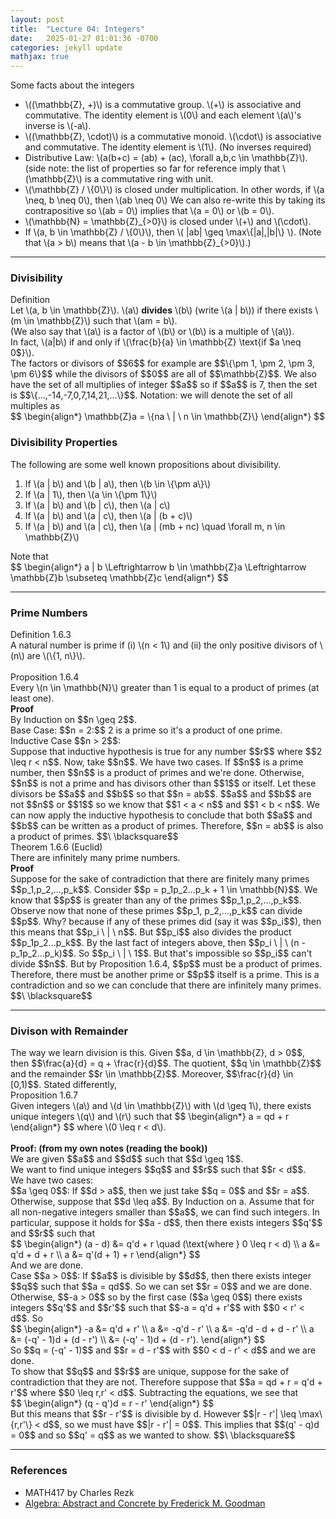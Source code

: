 ```yaml
---
layout: post
title:  "Lecture 04: Integers"
date:   2025-01-27 01:01:36 -0700
categories: jekyll update
mathjax: true
---
```

Some facts about the integers
<ul>
	<li>\((\mathbb{Z}, +)\) is a commutative group. \(+\) is associative and commutative. The identity element is \(0\) and each element \(a\)'s inverse is \(-a\).</li>
	<li>\((\mathbb{Z}, \cdot)\) is a commutative monoid. \(\cdot\) is associative and commutative. The identity element is \(1\). (No inverses required)</li>
	<li>Distributive Law: \(a(b+c) = (ab) + (ac), \forall a,b,c \in \mathbb{Z}\). (side note: the list of properties so far for reference imply that \(\mathbb{Z}\) is a commutative ring with unit.</li>
	<li>\(\mathbb{Z} / \{0\}\) is closed under multiplication. In other words, if \(a \neq, b \neq 0\), then \(ab \neq 0\) We can also re-write this by taking its contrapositive so \(ab = 0\) implies that \(a = 0\) or \(b = 0\).</li>
	<li>\(\mathbb{N} = \mathbb{Z}_{>0}\) is closed under \(+\) and \(\cdot\).</li>
	<li>If \(a, b \in \mathbb{Z} / \{0\}\), then \( |ab| \geq \max\{|a|,|b|\} \). (Note that \(a > b\) means that \(a - b \in \mathbb{Z}_{>0}\).)</li>
</ul>
<hr>

<!------------------------------------------------------------------------>
<h3>Divisibility</h3>
<div class="mintheaderdiv">
Definition
</div>
<div class="mintbodydiv">
Let \(a, b \in \mathbb{Z}\). \(a\) <b>divides</b> \(b\) (write \(a | b\)) if there exists \(m \in \mathbb{Z}\) such that \(am = b\).
<br>
(We also say that \(a\) is a factor of \(b\) or \(b\) is a multiple of \(a\)).
<br>
In fact, \(a|b\) if and only if \(\frac{b}{a} \in \mathbb{Z} \text{if $a \neq 0$}\).
</div>
The factors or divisors of $$6$$ for example are $$\{\pm 1, \pm 2, \pm 3, \pm 6\}$$ while the divisors of $$0$$ are all of $$\mathbb{Z}$$. We also have the set of all multiplies of integer $$a$$ so if $$a$$ is 7, then the set is $$\{...,-14,-7,0,7,14,21,...\}$$. Notation: we will denote the set of all multiples as
<div> 
$$
\begin{align*}
\mathbb{Z}a = \{na \ | \ n \in \mathbb{Z}\}
\end{align*}
$$
</div>
<!------------------------------------------------------------------------>
<h3>Divisibility Properties</h3>
The following are some well known propositions about divisibility.
<ol>
	<li>If \(a | b\) and \(b | a\), then \(b \in \{\pm a\}\)</li>
	<li>If \(a | 1\), then \(a \in \{\pm 1\}\)</li>
	<li>If \(a | b\) and \(b | c\), then \(a | c\)</li>
	<li>If \(a | b\) and \(a | c\), then \(a | (b + c)\)</li>
	<li>If \(a | b\) and \(a | c\), then \(a | (mb + nc) \quad \forall m, n \in \mathbb{Z}\)</li>
</ol>
Note that 
<div> 
$$
\begin{align*}
a | b \Leftrightarrow b \in \mathbb{Z}a \Leftrightarrow \mathbb{Z}b \subseteq \mathbb{Z}c
\end{align*}
$$
</div>
<hr>

<!------------------------------------------------------------------------>
<h3>Prime Numbers</h3>
<div class="mintheaderdiv">
Definition 1.6.3
</div>
<div class="mintbodydiv">
A natural number is prime if (i) \(n < 1\) and (ii) the only positive divisors of \(n\) are \(\{1, n\}\).
</div>
<br>
<!------------------------------------------------------------------------------->
<div class="peachheaderdiv">
Proposition 1.6.4
</div>
<div class="peachbodydiv">
Every \(n \in \mathbb{N}\) greater than 1 is equal to a product of primes (at least one).
</div>
<!------------------------------------------------------------------------------->
<b>Proof</b><br>
By Induction on $$n \geq 2$$. 
<br>
Base Case: $$n = 2:$$ 2 is a prime so it's a product of one prime.
<br>
Inductive Case $$n > 2$$: 
<br>
Suppose that inductive hypothesis is true for any number $$r$$ where $$2 \leq r < n$$. Now, take $$n$$. We have two cases. If $$n$$ is a prime number, then $$n$$ is a product of primes and we're done. Otherwise, $$n$$ is not a prime and has divisors other than $$1$$ or itself. Let these divisors be $$a$$ and $$b$$ so that $$n = ab$$. $$a$$ and $$b$$ are not $$n$$ or $$1$$ so we know that $$1 < a < n$$ and $$1 < b < n$$. We can now apply the inductive hypothesis to conclude that both $$a$$ and $$b$$ can be written as a product of primes. Therefore, $$n = ab$$ is also a product of primes. $$\ \blacksquare$$ 
<br>
<!------------------------------------------------------------------------------>
<div class="yellowheaderdiv">
Theorem 1.6.6 (Euclid)
</div>
<div class="yellowbodydiv">
There are infinitely many prime numbers.
</div>
<b>Proof</b>
<br>
Suppose for the sake of contradiction that there are finitely many primes $$p_1,p_2,...,p_k$$. Consider $$p = p_1p_2...p_k + 1 \in \mathbb{N}$$. We know that $$p$$ is greater than any of the primes $$p_1,p_2,...,p_k$$. Observe now that none of these primes $$p_1, p_2,...,p_k$$ can divide $$p$$. Why? because if any of these primes did (say it was $$p_i$$), then this means that $$p_i \ | \ n$$. But $$p_i$$ also divides the product $$p_1p_2...p_k$$. By the last fact of integers above, then $$p_i \ | \ (n - p_1p_2...p_k)$$. So $$p_i \ | \ 1$$. But that's impossible so $$p_i$$ can't divide $$n$$. But by Proposition 1.6.4, $$p$$ must be a product of primes. Therefore, there must be another prime or $$p$$ itself is a prime. This is a contradiction and so we can conclude that there are infinitely many primes. $$\ \blacksquare$$
<hr>

<!------------------------------------------------------------------------>
<h3>Divison with Remainder</h3>
The way we learn division is this. Given $$a, d \in \mathbb{Z}, d > 0$$, then $$\frac{a}{d} = q + \frac{r}{d}$$. The quotient, $$q \in \mathbb{Z}$$ and the remainder $$r \in \mathbb{Z}$$. Moreover, $$\frac{r}{d} \in [0,1)$$. Stated differently,
<br>
<div class="peachheaderdiv">
Proposition 1.6.7
</div>
<div class="peachbodydiv">
Given integers \(a\) and \(d \in \mathbb{Z}\) with \(d \geq 1\), there exists unique integers \(q\) and \(r\) such that 
$$
\begin{align*}
a = qd + r
\end{align*}
$$
where \(0 \leq r < d\). 
</div>
<!------------------------------------------------------------------------>
<br>
<b>Proof: (from my own notes (reading the book))</b>
<br>
We are given $$a$$ and $$d$$ such that $$d \geq 1$$. <br>
We want to find unique integers $$q$$ and $$r$$ such that $$r < d$$.
<br>
We have two cases:
<br>
$$a \geq 0$$: If $$d > a$$, then we just take $$q = 0$$ and $$r = a$$.<br>
Otherwise, suppose that $$d \leq a$$. By Induction on a. Assume that for all non-negative integers smaller than $$a$$, we can find such integers. In particular, suppose it holds for $$a - d$$, then there exists integers $$q'$$ and $$r$$ such that
<div> 
$$
\begin{align*}
(a - d) &= q'd + r \quad (\text{where } 0 \leq r < d) \\
a &= q'd + d + r \\
a &= q'(d + 1) + r 
\end{align*}
$$
</div>
And we are done.
<br>
Case $$a > 0$$: If $$a$$ is divisible by $$d$$, then there exists integer $$q$$ such that $$a = qd$$. So we can set $$r = 0$$ and we are done.
<br>
Otherwise, $$-a > 0$$ so by the first case ($$a \geq 0$$) there exists integers $$q'$$ and $$r'$$ such that $$-a = q'd + r'$$ with $$0 < r' < d$$. So
<div> 
$$
\begin{align*}
-a &= q'd + r' \\
a &= -q'd - r' \\
a &= -q'd - d + d - r' \\
a &= (-q' - 1)d + (d - r') \\
  &= (-q' - 1)d + (d - r').
\end{align*}
$$
</div>
So $$q = (-q' - 1)$$ and $$r = d - r'$$ with $$0 < d - r' < d$$ and we are done.
<br>
To show that $$q$$ and $$r$$ are unique, suppose for the sake of contradiction that they are not. Therefore suppose that $$a = qd + r = q'd + r'$$ where $$0 \leq r,r' < d$$. Subtracting the equations, we see that
<div> 
$$
\begin{align*}
(q - q')d = r - r'
\end{align*}
$$
</div>
But this means that $$r - r'$$ is divisible by d. However $$|r - r'| \leq \max\{r,r'\} < d$$, so we must have $$|r - r'| = 0$$. This implies that $$(q' - q)d = 0$$ and so $$q' = q$$ as we wanted to show. $$\ \blacksquare$$
<hr>

<!------------------------------------------------------------------------>
<h3>References</h3>
<ul>
<li>MATH417 by Charles Rezk</li>
<li><a href="https://homepage.divms.uiowa.edu/~goodman/algebrabook.dir/algebrabook.html">Algebra: Abstract and Concrete by Frederick M. Goodman</a></li>
</ul>






















